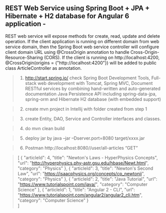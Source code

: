 
## REST Web Service using Spring Boot + JPA + Hibernate + H2 database for Angular 6 application -

REST web service will expose methods for create, read, update and delete operation. If the client application is running on different domain from web service domain, then the Spring Boot web service controller will configure client domain URL using @CrossOrigin annotation to handle Cross-Origin-Resource-Sharing (CORS). If the client is running on http://localhost:4200, @CrossOrigin(origins = {"http://localhost:4200"}) will be added to public class ArticleController as annotation.

>1.	http://start.spring.io/ check Spring Boot Development Tools, Full-stack web development with Tomcat, Spring MVC, Document RESTful services by combining hand-written and auto-generated documentation
Java Persistence API including spring-data-jpa, spring-orm and Hibernate
H2 database (with embedded support)

>2.	create mvn project in Intellij with folder created from step 1

>3.	create Entity, DAO, Service and Controller interfaces and classes. 

>4.	do mvn clean build

>5.	deploy jar by java –jar –Dserver.port=8080 target/xxxx.jar

>6.	Postman http://localhost:8080//user/all-articles “GET”

>[
    {
        "articleId": 4,
        "title": "Newton's Laws - HyperPhysics Concepts",
        "url": "http://hyperphysics.phy-astr.gsu.edu/hbase/Newt.html",
        "category": "Physics"
    },
    {
        "articleId": 3,
        "title": "Newton's Second Law",
        "url": "https://isaacphysics.org/concepts/cp_newtonii",
        "category": "Physics"
    },
    {
        "articleId": 2,
        "title": "Java Tutorial",
        "url": "https://www.tutorialspoint.com/java/",
        "category": "Computer Science"
    },
    {
        "articleId": 1,
        "title": "Angular 2 - CLI",
        "url": "https://www.tutorialspoint.com/angular2/angular2_cli.htm",
        "category": "Computer Science"
    }  
]  
